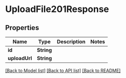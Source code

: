 # UploadFile201Response

## Properties
Name | Type | Description | Notes
------------ | ------------- | ------------- | -------------
**id** | **String** |  | 
**uploadUrl** | **String** |  | 

[[Back to Model list]](../README.md#documentation-for-models) [[Back to API list]](../README.md#documentation-for-api-endpoints) [[Back to README]](../README.md)


